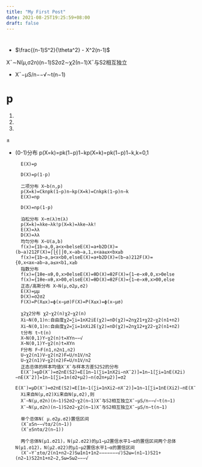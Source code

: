 ```yaml
---
title: "My First Post"
date: 2021-08-25T19:25:59+08:00
draft: false
---
```



#
- $\frac{(n-1)S^2}{\theta^2} - X^2(n-1)$

X¯∼N(μ,σ2n)(n−1)S2σ2∼χ2(n−1)X¯与S2相互独立
- X¯−μS/n−−√∼t(n−1)



# p

1. 

2. 

3. 

$\pm$

- (0-1)分布
        p(X=k)=pk(1−p)1−kp(X=k)=pk(1−p)1−k,k=0,1
        
        E(X)=p
        
        D(X)=p(1-p)
        
        二项分布 X~b(n,p)
        p(X=k)=Cknpk(1−p)n−kp(X=k)=Cnkpk(1−p)n−k
        E(X)=np
        
        D(X)=np(1-p)
        
        泊松分布 X~π(λ)π(λ)
        p(X=k)=λke−λk!p(X=k)=λke−λk!
        E(X)=λλ
        D(X)=λλ
        均匀分布 X~U(a,b)
        f(x)={1b−a,0,a<x<belseE(X)=a+b2D(X)=(b−a)212F(X)=⎧⎩⎨⎪⎪0,x−ab−a,1,x<aa≤x<bx≥b
        f(x)={1b−a,a<x<b0,elseE(X)=a+b2D(X)=(b−a)212F(X)={0,x<ax−ab−a,a≤x<b1,x≥b
        指数分布
        f(x)={1θe−xθ,0,x>0elseE(X)=θD(X)=θ2F(X)={1−e−xθ,0,x>0else
        f(x)={1θe−xθ,x>00,elseE(X)=θD(X)=θ2F(X)={1−e−xθ,x>00,else
        正态/高斯分布 X~N(μ,σ2μ,σ2)
        E(X)=μμ
        D(X)=σ2σ2
        F(X)=P(X≤x)=ϕ(x−μσ)F(X)=P(X≤x)=ϕ(x−μσ)

        χ2χ2分布 χ2∼χ2(n)χ2∼χ2(n)
        Xi∼N(0,1)n:自由度χ2=∑i=1nX2iE(χ2)=nD(χ2)=2nχ21+χ22∼χ2(n1+n2)
        Xi∼N(0,1)n:自由度χ2=∑i=1nXi2E(χ2)=nD(χ2)=2nχ12+χ22∼χ2(n1+n2)
        t分布 t~t(n)
        X∼N(0,1)Y∼χ2(n)t=XYn−−√
        X∼N(0,1)Y∼χ2(n)t=XYn
        F分布 F~F(n1,n2n1,n2)
        U∼χ2(n1)V∼χ2(n2)F=U/n1V/n2
        U∼χ2(n1)V∼χ2(n2)F=U/n1V/n2
        正态总体的样本均值X¯X¯与样本方差S2S2的分布
        E(X¯)=μD(X¯)=σ2nE(S2)=E[1n−1(∑i=1nX2i−nX¯2)]=1n−1[∑i=1nE(X2i)−nE(X¯2)]=1n−1[∑i=1n(σ2+μ2)−n(σ2n+μ2)]=σ2
        E(X¯)=μD(X¯)=σ2nE(S2)=E[1n−1(∑i=1nXi2−nX¯2)]=1n−1[∑i=1nE(Xi2)−nE(X¯2)]=1n−1[∑i=1n(σ2+μ2)−n(σ2n+μ2)]=σ2
        Xi来自N(μ,σ2)Xi来自N(μ,σ2),则
        X¯∼N(μ,σ2n)(n−1)S2σ2∼χ2(n−1)X¯与S2相互独立X¯−μS/n−−√∼t(n−1)
        X¯∼N(μ,σ2n)(n−1)S2σ2∼χ2(n−1)X¯与S2相互独立X¯−μS/n∼t(n−1)
        
        单个总体N( μ.σ2μ.σ2)置信区间
        (X¯±Sn−−√tα/2(n−1))
        (X¯±Sntα/2(n−1))
        
        两个总体N(μ1.σ21)，N(μ2.σ22)的μ1−μ2置信水平1−α的置信区间两个总体N(μ1.σ12)，N(μ2.σ22)的μ1−μ2置信水平1−α的置信区间
        (X¯−Y¯±tα/2(n1+n2−2)Sω1n1+1n2−−−−−−−√)S2ω=(n1−1)S21+(n2−1)S22n1+n2−2,Sω=Sω2−−−√
